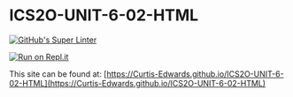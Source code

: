 # ICS2O-UNIT-6-02-HTML

[![GitHub's Super Linter](https://github.com/Curtis-Edwards/ICS2O-UNIT-6-02-HTML/workflows/GitHub's%20Super%20Linter/badge.svg)](https://github.com/Curtis-Edwards/ICS2O-UNIT-6-02-HTML/actions)

[![Run on Repl.it](https://repl.it/badge/github/Curtis-Edwards/ICS2O-UNIT-6-02-HTML)](https://repl.it/github/Curtis-Edwards/ICS2O-UNIT-6-02-HTML)

This site can be found at: [https://Curtis-Edwards.github.io/ICS2O-UNIT-6-02-HTML](https://Curtis-Edwards.github.io/ICS2O-UNIT-6-02-HTML)
